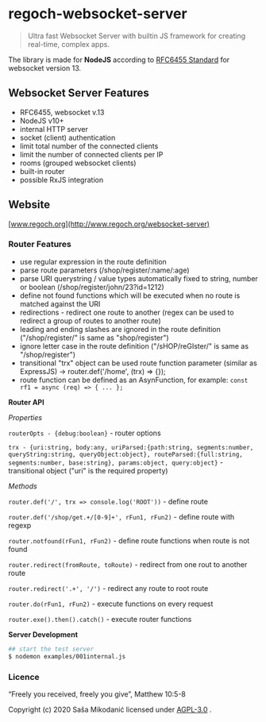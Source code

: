 # regoch-websocket-server
> Ultra fast Websocket Server with builtin JS framework for creating real-time, complex apps.

The library is made for **NodeJS** according to [RFC6455 Standard](https://www.iana.org/assignments/websocket/websocket.xml) for websocket version 13.


## Websocket Server Features
- RFC6455, websocket v.13
- NodeJS v10+
- internal HTTP server
- socket (client) authentication
- limit total number of the connected clients
- limit the number of connected clients per IP
- rooms (grouped websocket clients)
- built-in router
- possible RxJS integration


## Website
[www.regoch.org](http://www.regoch.org/websocket-server)


### Router Features
- use regular expression in the route definition
- parse route parameters (/shop/register/:name/:age)
- parse URI querystring / value types automatically fixed to string, number or boolean (/shop/register/john/23?id=1212)
- define not found functions which will be executed when no route is matched against the URI
- redirections - redirect one route to another (regex can be used to redirect a group of routes to another route)
- leading and ending slashes are ignored in the route definition ("/shop/register/" is same as "shop/register")
- ignore letter case in the route definition ("/sHOP/reGIster/" is same as "/shop/register")
- transitional "trx" object can be used route function parameter (similar as ExpressJS) -> router.def('/home', (trx) => {});
- route function can be defined as an AsynFunction, for example: ```const rf1 = async (req) => { ... };```


**Router API**

*Properties*

```routerOpts - {debug:boolean}``` - router options

```trx - {uri:string, body:any, uriParsed:{path:string, segments:number, queryString:string, queryObject:object}, routeParsed:{full:string, segments:number, base:string}, params:object, query:object}``` - transitional object ("uri" is the required property)

*Methods*

```router.def('/', trx => console.log('ROOT'))``` - define route

```router.def('/shop/get.+/[0-9]+', rFun1, rFun2)``` - define route with regexp

```router.notfound(rFun1, rFun2)``` - define route functions when route is not found

```router.redirect(fromRoute, toRoute)``` - redirect from one rout to another route

```router.redirect('.+', '/')``` - redirect any route to root route

```router.do(rFun1, rFun2)``` - execute functions on every request

```router.exe().then().catch()``` - execute router functions



**Server Development**
```bash
## start the test server
$ nodemon examples/001internal.js
```




### Licence
“Freely you received, freely you give”, Matthew 10:5-8

Copyright (c) 2020 Saša Mikodanić licensed under [AGPL-3.0](./LICENSE) .
